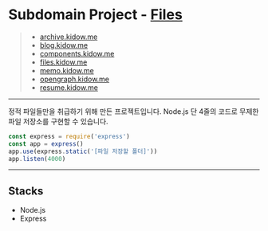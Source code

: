 # Subdomain Project - [Files](https://files.kidow.me)

> - [archive.kidow.me](https://github.com/kidow/archive)
> - [blog.kidow.me](https://github.com/kidow/blog)
> - [components.kidow.me](https://github.com/kidow/components)
> - [files.kidow.me](https://files.kidow.me)
> - [memo.kidow.me](https://github.com/kidow/memo)
> - [opengraph.kidow.me](https://github.com/kidow/opengraph)
> - [resume.kidow.me](https://github.com/kidow/resume)

---

정적 파일들만을 취급하기 위해 만든 프로젝트입니다. Node.js 단 4줄의 코드로 무제한 파일 저장소를 구현할 수 있습니다.

```javascript
const express = require('express')
const app = express()
app.use(express.static('[파일 저장할 폴더]'))
app.listen(4000)
```

---

## Stacks

- Node.js
- Express
